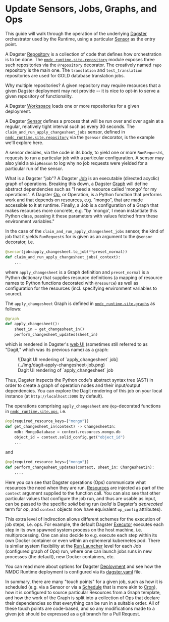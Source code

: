 # Update Sensors, Jobs, Graphs, and Ops

This guide will walk through the operation of the underlying [Dagster](https://docs.dagster.io)
orchestrator used by the Runtime, using a particular
[Sensor](https://docs.dagster.io/concepts/partitions-schedules-sensors/sensors) as the entry point.

A Dagster [Repository](https://docs.dagster.io/concepts/repositories-workspaces/repositories) is a
collection of code that defines how orchestration is to be done. The
[`nmdc_runtime.site.repository`](https://github.com/microbiomedata/nmdc-runtime/blob/main/nmdc_runtime/site/repository.py)
module exposes three such repositories via the `@repository` decorator. The creatively named `repo`
repository is the main one. The `translation` and `test_translation` repositories are used for GOLD
database translation jobs.

Why multiple repositories? A given repository may require resources that a given Dagster deployment
may not provide -- it is nice to opt-in to serve a given repository of functionality.

A Dagster [Workspace](https://docs.dagster.io/guides/deploy/code-locations/workspace-yaml) loads one
or more repositories for a given deployment.

A Dagster [Sensor](https://docs.dagster.io/concepts/partitions-schedules-sensors/sensors) defines a
process that will be run over and over again at a regular, relatively tight interval such as every
30 seconds. The `claim_and_run_apply_changesheet_jobs` sensor, defined in
[`nmdc_runtime.site.repository`](https://github.com/microbiomedata/nmdc-runtime/blob/main/nmdc_runtime/site/repository.py)
via the `@sensor` decorator, is the example we'll explore here.

A sensor decides, via the code in its body, to yield one or more `RunRequest`s, requests to run a
particular job with a particular configuration. A sensor may also yield a `SkipReason` to log why no
job requests were yielded for a particular run of the sensor.

What is a Dagster "job"? A Dagster
[Job](https://docs.dagster.io/concepts/ops-jobs-graphs/jobs-graphs) is an executable (directed
acyclic) graph of operations. Breaking this down, a Dagster
[Graph](https://docs.dagster.io/concepts/ops-jobs-graphs/jobs-graphs) will define abstract
dependencies such as "I need a resource called 'mongo' for my operations". A Dagster
[Op](https://docs.dagster.io/concepts/ops-jobs-graphs/ops), or Operation, is a Python function that
performs work and that depends on resources, e.g. "mongo", that are made accessible to it at
runtime. Finally, a Job is a configuration of a Graph that makes resources more concrete, e.g. "by
'mongo', I mean instantiate this Python class, passing it these parameters with values fetched from
these environment variables."

In the case of the `claim_and_run_apply_changesheet_jobs` sensor, the kind of job that it yields
`RunRequest`s for is given as an argument to the `@sensor` decorator, i.e.

```python
@sensor(job=apply_changesheet.to_job(**preset_normal))
def claim_and_run_apply_changesheet_jobs(_context):
    ...
```

where `apply_changesheet` is a Graph definition and `preset_normal` is a Python dictionary that
supplies resource definitions (a mapping of resource names to Python functions decorated with
`@resource`) as well as configuration for the resources (incl. specifying environment variables to
source).

The `apply_changesheet` Graph is defined in [`nmdc_runtime.site.graphs`](https://github.com/microbiomedata/nmdc-runtime/blob/main/nmdc_runtime/site/graphs.py)
 as follows:

```python
@graph
def apply_changesheet():
    sheet_in = get_changesheet_in()
    perform_changesheet_updates(sheet_in)
```

which is rendered in Dagster's [web UI](https://docs.dagster.io/guides/operate/webserver) (sometimes still referred to as "Dagit," which was its previous name) as a graph:

<figure markdown style="max-width: 25em">
  ![Dagit UI rendering of `apply_changesheet` job](../img/dagit-apply-changesheet-job.png)
  <figcaption>Dagit UI rendering of `apply_changesheet` job</figcaption>
</figure>

Thus, Dagster inspects the Python code's abstract syntax tree (AST) in order to create a graph of
operation nodes and their input/output dependencies. You can explore the Dagit rendering of this job
on your local
instance (at `http://localhost:3000` by default).

The operations comprising `apply_changesheet` are `@op`-decorated functions in
[`nmdc_runtime.site.ops`](https://github.com/microbiomedata/nmdc-runtime/blob/main/nmdc_runtime/site/ops.py), i.e.

```python
@op(required_resource_keys={"mongo"})
def get_changesheet_in(context) -> ChangesheetIn:
    mdb: MongoDatabase = context.resources.mongo.db
    object_id = context.solid_config.get("object_id")
    ...
```

and 

```python
@op(required_resource_keys={"mongo"})
def perform_changesheet_updates(context, sheet_in: ChangesheetIn):
    ....
```

Here you can see that Dagster operations (Ops) communicate what resources the need when they are
run. [Resources](https://docs.dagster.io/concepts/resources) are injected as part of the `context`
argument supplied to the function call. You can also see that other particular values that configure
the job run, and thus are usable as input, can be passed to the specific *solid* being run (*solid*
is Dagster's _deprecated_ term for *op*, and
`context` objects now have equivalent `op_config` attributes).

This extra level of indirection allows different schemes for the execution of job steps, i.e. ops.
For example, the default Dagster [Executor](https://docs.dagster.io/deployment/executors) executes
each step in its own spawned system process on the host machine, i.e. multiprocessing. One can also
decide to e.g. execute each step within its own Docker container or even within an ephemeral
kubernetes pod. There is similar system flexibility at the [Run
Launcher](https://docs.dagster.io/deployment/run-launcher) level for each Job (configured graph of
Ops) run, where one can launch jobs runs in new processes (the default), new Docker containers, etc.

You can read more about options for Dagster [Deployment](https://docs.dagster.io/deployment) and see
how the NMDC Runtime deployment is configured via its
[dagster.yaml](https://github.com/microbiomedata/nmdc-runtime/blob/main/nmdc_runtime/site/dagster.yaml)
file.

In summary, there are many "touch points" for a given job, such as how it is scheduled (e.g. via a
Sensor or via a [Schedule](https://docs.dagster.io/guides/automate/schedules)
that is more akin to [Cron](https://en.wikipedia.org/wiki/Cron)), how it is configured to source
particular Resources from a Graph template, and how the work of the Graph is split into a collection
of Ops that declare their dependencies so that everything can be run in a suitable order. All of
these touch points are code-based, and so any modifications made to a given job should be expressed
as a git branch for a Pull Request.